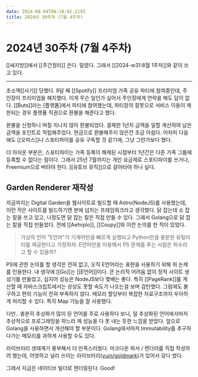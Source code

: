 ```yaml
---
date: 2024-08-04T06:18:02.219Z
title: 2024년 30주차 (7월 4주차)
---
```


# 2024년 30주차 (7월 4주차)

[[싸지방]]에서 [[주간정리]] 쓴다. 밀렸다. 그래서 [[2024-w31:8월 1주차]]와 같이 쓰고 있다. 

---

초소액[[사기]] 당했다. 9달 째 [[Spotify]] 프리미엄 가족 공유 파티에 참여중인데, 주인장이 프리미엄을 해지했다. 이게 무슨 일인가 싶어서 주인장에게 연락을 해도 답이 없다. [[Buts]]라는 [플랫폼]에서 파티에 참여했는데, 파티장의 잘못으로 서비스 이용이 제한되는 경우 플랫폼 직권으로 환불을 해준다고 했다.

환불을 신청하니 며칠 지나지 않아 환불되었다. 결제한 1년치 금액을 일할 계산하여 남은 금액을 포인트로 적립해주었다. 현금으로 환불해주지 않은건 조금 아쉽다. 어차피 다음에도 [[오피스]]나 스포티파이를 공유 구독할 것 같기에, 그냥 그런가보다 했다.

더 아쉬운 부분은, 스포티파이는 가족 등록이 해제된 시점부터 1년간은 다른 가족 그룹에 등록할 수 없다는 점이다. 그래서 25년 7월까지는 개인 요금제로 스포티파이를 쓰거나, Freemium으로 버텨야 한다. [[유튜브 뮤직]]으로 갈아타야 하나 싶다.

## Garden Renderer 재작성

지금까지는 Digital Garden을 웹사이트로 빌드할 때 Astro(NodeJS)를 사용했는데, 이런 작은 사이트를 빌드하기엔 분에 넘치는 프레임워크라고 생각했다. 닭 잡는데 소 잡는 칼을 쓰고 있고, 나정도면 닭 잡는 칼은 직접 만들 수 있다. 그래서 Golang으로 닭 잡는 칼을 직접 만들었다. 전에 [[Aehrplo]], [[Coupy]]와 이런 논의를 한 적이 있었다.

> 가상의 언어 "E언어"가 기계어만큼 빠르게 실행되고 Python만큼 충분한 유틸리티를 제공한다고 가정하자. E언어만을 이용해서 PS 문제를 푸는 사람은 허수라고 할 수 있을까?

PS에 관한 논의를 할 생각은 전혀 없고, 오직 E언어라는 표현을 사용하기 위해 위 논제를 인용한다. 내 생각에 [[Go]]는 [[E언어]]이다. 큰 논리적 어려움 없이 정적 사이트 생성기를 만들었고, 심지어 성능은 NodeJS보다 몇배는 좋다. 특히 [[PageRank]]를 계산할 때 자바스크립트에서는 상상도 못할 속도가 나오는걸 보며 감탄했다. 그럼에도 불구하고 편의 기능이 전혀 부족하지 않다. 메모리 할당부터 복잡한 자료구조까지 우아하게 처리할 수 있다. 특히 Map 기능을 잘 사용했다.

다만.. 충분히 추상화가 많이 된 언어를 주로 사용하다 보니, 덜 추상화된 언어에서마저 추상적으로 프로그래밍을 하느라 제 성능을 다 못 내는 듯한 느낌을 받았다. 앞으로 Golang을 사용하면서 개선해야 할 부분이다. Golang에서마저 Immutability를 추구하다가는 메모리를 과하게 사용할 수도 있다.

라이브러리 생태계가 풍부해서 더 만족스러웠다. 마크다운 파서 / 렌더러를 직접 작성하려 했는데, 어엿하고 널리 쓰이는 라이브러리([yuin/goldmark](https://github.com/yuin/goldmark))가 있어서 갖다 썼다. 

그래서 지금은 네이티브 빌더로 렌더링된다. Good!
